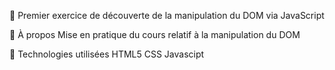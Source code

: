 🎯 Premier exercice de découverte de la manipulation du DOM via JavaScript

🧠 À propos
    Mise en pratique du cours relatif à la manipulation du DOM

🧰 Technologies utilisées
    HTML5 CSS Javascipt
